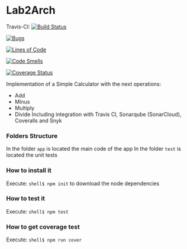 # Lab2Arch

Travis-CI: [![Build Status](https://travis-ci.org/mateoalvmad/Lab2Arch.svg?branch=main)](https://travis-ci.org/mateoalvmad/Lab2Arch)

[![Bugs](https://sonarcloud.io/api/project_badges/measure?project=Lab2Arch&metric=bugs)](https://sonarcloud.io/dashboard?id=Lab2Arch)

[![Lines of Code](https://sonarcloud.io/api/project_badges/measure?project=Lab2Arch&metric=ncloc)](https://sonarcloud.io/dashboard?id=Lab2Arch)

[![Code Smells](https://sonarcloud.io/api/project_badges/measure?project=Lab2Arch&metric=code_smells)](https://sonarcloud.io/dashboard?id=Lab2Arch)

[![Coverage Status](https://coveralls.io/repos/github/mateoalvmad/Lab2Arch/badge.svg?branch=main)](https://coveralls.io/github/mateoalvmad/Lab2Arch?branch=main)

Implementation of a Simple Calculator with the next operations:
* Add
* Minus
* Multiply
* Divide
Including integration with Travis CI, Sonarqube (SonarCloud), Coveralls and Snyk
### Folders Structure
In the folder `app` is located the main code of the app
In the folder `test` is located the unit tests

### How to install it
Execute:
```shell$ npm init```
to download the node dependencies
### How to test it
Execute:
```shell$ npm test```
### How to get coverage test
Execute:
```shell$ npm run cover```